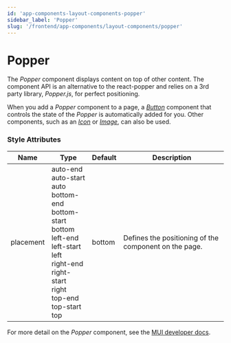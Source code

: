```yaml
---
id: 'app-components-layout-components-popper'
sidebar_label: 'Popper'
slug: '/frontend/app-components/layout-components/popper'
---
```


# Popper
The *Popper* component displays content on top of other content. The component API is an alternative to the react-popper and relies on a 3rd party library, *Popper.js*, for perfect positioning.

When you add a *Popper* component to a page, a *[Button](./app-components-input-components-button)* component that controls the state of the *Popper* is automatically added for you. Other components, such as an *[Icon](./app-components-other-components-icon)* or *[Image](./app-components-other-components-image)*, can also be used.

### Style Attributes
<table>
<thead>
<tr><th>Name</th><th>Type</th><th>Default</th><th>Description</th></tr>
</thead>
<tbody>
<tr><td>placement</td><td>auto-end<br/>auto-start<br/>auto<br/>bottom-end<br/>bottom-start<br/>bottom<br/>left-end<br/>left-start<br/>left<br/>right-end<br/>right-start<br/>right<br/>top-end<br/>top-start<br/>top</td><td>bottom</td><td>Defines the positioning of the component on the page.</td></tr>
</tbody>
</table>

For more detail on the *Popper* component, see the [MUI developer docs](https://mui.com/material-ui/api/popper/).
